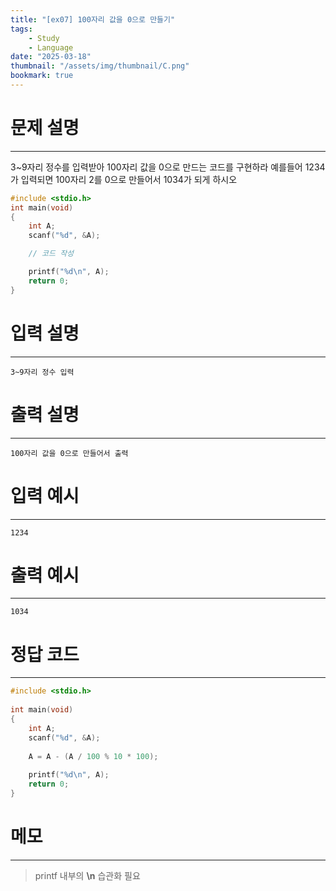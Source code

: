 ```yaml
---
title: "[ex07] 100자리 값을 0으로 만들기"
tags:
    - Study
    - Language
date: "2025-03-18"
thumbnail: "/assets/img/thumbnail/C.png"
bookmark: true
---
```

# 문제 설명
---
3~9자리 정수를 입력받아 100자리 값을 0으로 만드는 코드를 구현하라
예를들어 1234가 입력되면 100자리 2를 0으로 만들어서 1034가 되게 하시오

```c
#include <stdio.h>
int main(void) 
{
	int A;
	scanf("%d", &A);

	// 코드 작성

	printf("%d\n", A);
	return 0;
}
```

# 입력 설명
---

```
3~9자리 정수 입력
```

# 출력 설명
---

```
100자리 값을 0으로 만들어서 출력
```

# 입력 예시
---

```
1234
```

# 출력 예시
---

```
1034
```

# 정답 코드
---

```c
#include <stdio.h>
 
int main(void) 
{
    int A;
    scanf("%d", &A);
 
    A = A - (A / 100 % 10 * 100);
 
    printf("%d\n", A);
    return 0;
}
```

# 메모
---
> printf 내부의 **\n** 습관화 필요